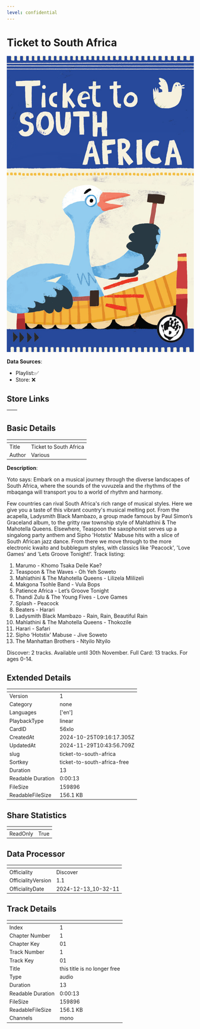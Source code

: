 ```yaml
---
level: confidential
---
```

# Ticket to South Africa

![card_[56xIo].png](../../img/cards/card_[56xIo].png)

**Data Sources**: 

- Playlist:✅
- Store: ❌


## Store Links

| <!-- --> | <!-- --> |
| - | - |


## Basic Details

| <!-- --> | <!-- --> |
| - | - |
| Title | Ticket to South Africa |
| Author | Various |

**Description**:

Yoto says: Embark on a musical journey through the diverse landscapes of South Africa, where the sounds of the vuvuzela and the rhythms of the mbaqanga will transport you to a world of rhythm and harmony.

Few countries can rival South Africa's rich range of musical styles. Here we give you a taste of this vibrant country's musical melting pot. From the acapella, Ladysmith Black Mambazo, a group made famous by Paul Simon’s Graceland album, to the gritty raw township style of Mahlathini & The Mahotella Queens. Elsewhere, Teaspoon the saxophonist serves up a singalong party anthem and Sipho 'Hotstix' Mabuse hits with a slice of South African jazz dance. From there we move through to the more electronic kwaito and bubblegum styles, with classics like 'Peacock', 'Love Games' and 'Lets Groove Tonight!’. 
Track listing:
1. Marumo - Khomo Tsaka Deile Kae? 
2. Teaspoon & The Waves - Oh Yeh Soweto  
3. Mahlathini & The Mahotella Queens - Lilizela Mlilizeli 
4. Makgona Tsohle Band - Vula Bops 
5. Patience Africa - Let’s Groove Tonight  
6. Thandi Zulu & The Young Fives - Love Games 
7. Splash - Peacock 
8. Beaters - Harari 
9. Ladysmith Black Mambazo - Rain, Rain, Beautiful Rain 
10. Mahlathini & The Mahotella Queens - Thokozile 
11. Harari - Safari 
12. Sipho ‘Hotstix’ Mabuse - Jive Soweto  
13. The Manhattan Brothers - Ntyilo Ntyilo

Discover: 2 tracks. 
Available until 30th November. 
Full Card: 13 tracks. 
For ages 0-14.


## Extended Details

| <!-- --> | <!-- --> |
| - | - |
| Version | 1 |
| Category | none |
| Languages | ['en'] |
| PlaybackType | linear |
| CardID | 56xIo |
| CreatedAt | 2024-10-25T09:16:17.305Z |
| UpdatedAt | 2024-11-29T10:43:56.709Z |
| slug | ticket-to-south-africa |
| Sortkey | ticket-to-south-africa-free |
| Duration | 13 |
| Readable Duration | 0:00:13 |
| FileSize | 159896 |
| ReadableFileSize | 156.1 KB |


## Share Statistics

| <!-- --> | <!-- --> |
| - | - |
| ReadOnly | True |


## Data Processor

| <!-- --> | <!-- --> |
| - | - |
| Officiality | Discover
| OfficialityVersion | 1.1
| OfficialityDate | 2024-12-13_10-32-11


## Track Details

| <!-- --> | <!-- --> |
| - | - |
| Index | 1 |
| Chapter Number | 1 |
| Chapter Key | 01 |
| Track Number | 1 |
| Track Key | 01 |
| Title | this title is no longer free |
| Type | audio |
| Duration | 13 |
| Readable Duration | 0:00:13 |
| FileSize | 159896 |
| ReadableFileSize | 156.1 KB |
| Channels | mono |

